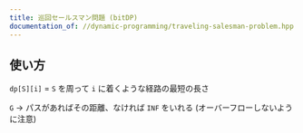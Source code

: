 ```yaml
---
title: 巡回セールスマン問題 (bitDP)
documentation_of: //dynamic-programming/traveling-salesman-problem.hpp
---
```


## 使い方

`dp[S][i]` = `S` を周って `i` に着くような経路の最短の長さ

`G` -> パスがあればその距離、なければ `INF` をいれる (オーバーフローしないように注意)
